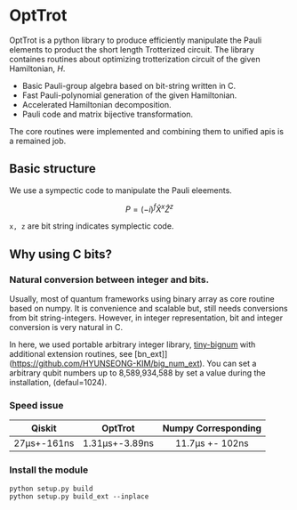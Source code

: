 # OptTrot

OptTrot is a python library to produce efficiently manipulate
the Pauli elements to product the short length Trotterized circuit.
The library containes routines about optimizing trotterization circuit of the given Hamiltonian, $H$.

* Basic Pauli-group algebra based on bit-string written in C.
* Fast Pauli-polynomial generation of the given Hamiltonian.
* Accelerated Hamiltonian decomposition.
* Pauli code and matrix bijective transformation.

The core routines were implemented and combining them to unified apis is a remained job.

## Basic structure

We use a sympectic code to manipulate the Pauli eleements.

$$P = (-i)^f \hat{X}^x \hat{Z}^z$$

`x, z` are bit string indicates symplectic code.

## Why using C bits?

### Natural conversion between integer and bits.
Usually, most of quantum frameworks using binary array as core routine based on numpy.
It is convenience and scalable but, still needs conversions from bit string-integers.
However, in integer representation, bit and integer conversion is very natural in C.

In here, we used portable arbitrary integer library, [tiny-bignum](https://github.com/kokke/tiny-bignum-c) with additional 
extension routines, see [bn_ext]](https://github.com/HYUNSEONG-KIM/big_num_ext).
You can set a arbitrary qubit numbers up to 8,589,934,588 by set a value during the installation, (defaul=1024).

### Speed issue

|Qiskit| OptTrot | Numpy Corresponding|
|:------:|:-----:|:-------------------:|
|27μs+-161ns| 1.31μs+-3.89ns | 11.7μs +- 102ns|


### Install the module

```
python setup.py build
python setup.py build_ext --inplace
```
